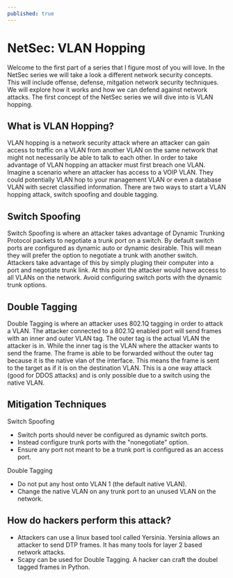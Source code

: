 ```yaml
---
published: true
---
```

# **NetSec: VLAN Hopping**

Welcome to the first part of a series that I figure most of you will love. In the NetSec series we will take a look a different network security concepts. This will include offense, defense, mitgation network security techniques. We will explore how it works and how we can defend against network attacks. The first concept of the NetSec series we will dive into is VLAN hopping.

## What is VLAN Hopping?

VLAN hopping is a network security attack where an attacker can gain access to traffic on a VLAN from another VLAN on the same network that might not necessarily be able to talk to each other. In order to take advantage of VLAN hopping an attacker must first breach one VLAN. Imagine a scenario where an attacker has access to a VOIP VLAN. They could potentially VLAN hop to your management VLAN or even a database VLAN with secret classified information. There are two ways to start a VLAN hopping attack, switch spoofing and double tagging.

## Switch Spoofing

Switch Spoofing is where an attacker takes advantage of Dynamic Trunking Protocol packets to negotiate a trunk port on a switch. By default switch ports are configured as dynamic auto or dynamic desirable. This will mean they will prefer the option to negotiate a trunk with another switch. Attackers take advantage of this by simply pluging their computer into a port and negotiate trunk link. At this point the attacker would have access to all VLANs on the network. Avoid configuring switch ports with the dynamic trunk options.

## Double Tagging

Double Tagging is where an attacker uses 802.1Q tagging in order to attack a VLAN. The attacker connected to a 802.1Q enabled port will send frames with an inner and outer VLAN tag. The outer tag is the actual VLAN the attacker is in. While the inner tag is the VLAN where the attacker wants to send the frame. The frame is able to be forwarded without the outer tag because it is the native vlan of the interface. This means the frame is sent to the target as if it is on the destination VLAN. This is a one way attack (good for DDOS attacks) and is only possible due to a switch using the native VLAN.

## Mitigation Techniques

Switch Spoofing
- Switch ports should never be configured as dynamic switch ports.
- Instead configure trunk ports with the "nonegotiate" option.   
- Ensure any port not meant to be a trunk port is configured as an access port.

Double Tagging
- Do not put any host onto VLAN 1 (the default native VLAN).
- Change the native VLAN on any trunk port to an unused VLAN on the network.

## How do hackers perform this attack?

- Attackers can use a linux based tool called Yersinia. Yersinia allows an attacker to send DTP frames. It has many tools for layer 2 based network attacks.
- Scapy can be used for Double Tagging. A hacker can craft the doubel tagged frames in Python.
